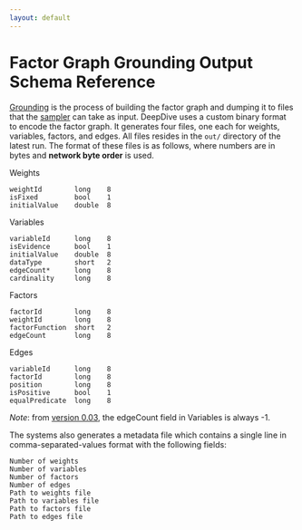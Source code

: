 ```yaml
---
layout: default
---
```


# Factor Graph Grounding Output Schema Reference

[Grounding](../basics/overview.html#grounding) is the process of building the
factor graph and dumping it to files that the [sampler](../basics/sampler.html)
can take as input. DeepDive uses a custom binary format to encode the factor
graph. It generates four files, one each for weights, variables, factors, and
edges. All files resides in the `out/` directory of the latest run. The format
of these files is as follows, where numbers are in bytes and **network byte
order** is used.

Weights 

    weightId        long    8
    isFixed         bool    1
    initialValue    double  8


Variables

    variableId      long    8
    isEvidence      bool    1
    initialValue    double  8
    dataType        short   2
    edgeCount*      long    8
    cardinality     long    8

Factors

    factorId        long    8
    weightId        long    8
    factorFunction  short   2
    edgeCount       long    8

Edges

    variableId      long    8
    factorId        long    8
    position        long    8
    isPositive      bool    1
    equalPredicate  long    8


*Note*: from [version 0.03](../changelog/0.03-alpha.html), the edgeCount field
in Variables is always -1.

The systems also generates a metadata file which contains a single line in
comma-separated-values format with the following fields:

    Number of weights
    Number of variables
    Number of factors
    Number of edges
    Path to weights file
    Path to variables file
    Path to factors file
    Path to edges file

